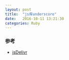 ```yaml
---
layout: post
title:  "js库underscore"
date:   2016-10-11 13:21:30
categories: Ruby
---
```


### 参考
+ [jsDelivr](https://github.com/jashkenas/underscore)

